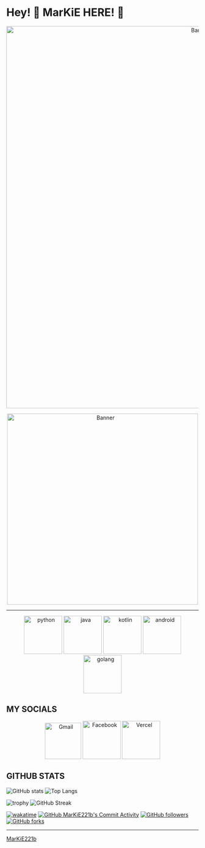 <!--suppress HtmlDeprecatedAttribute -->


# Hey! 👋 MarKiE HERE! 💪 #

<p align="center">
  <img src="https://i.pinimg.com/originals/fe/0e/21/fe0e21af0db0b29c33a866d16b7e5392.gif" alt="Banner" width="1000">
</p>

<p align="center">
  <img src="https://media0.giphy.com/media/Ll22OhMLAlVDb8UQWe/giphy.gif" alt="Banner" width="500">
</p>

------
<p align="center">
    <a href="https://docs.python.org/3/library/index.html"><img src="https://cdn.iconscout.com/icon/free/png-256/python-3521655-2945099.png" alt="python" width="100"></a>
  <a href="https://docs.oracle.com/en/java/"><img src="https://cdn.iconscout.com/icon/free/png-128/java-2038875-1720088.png" alt="java" width="100"></a>
  <a href="https://kotlinlang.org/docs/home.html"><img src="https://cdn.iconscout.com/icon/free/png-256/kotlin-283155.png" alt="kotlin" width="100"></a>
  <a href="https://developer.android.com/reference"><img src="https://cdn.iconscout.com/icon/free/png-256/android-3521272-2944776.png" alt="android" width="100"></a>
  <a href="https://golang.org/doc/"><img src="https://hsto.org/webt/5b/2e/6a/5b2e6a4a389cc942256392.png" alt="golang" width="100"></a>
<p/>



MY SOCIALS 
------
<p align="center"><a href="mailto:mespiritu83795@liceo.edu.ph"><img src="https://seeklogo.com/images/G/gmail-new-2020-logo-32DBE11BB4-seeklogo.com.png" alt="Gmail" width="95"></a>
<a href="https://www.facebook.com/mamark12x"><img src="https://upload.wikimedia.org/wikipedia/commons/5/51/Facebook_f_logo_%282019%29.svg" alt="Facebook" width="100"></a>
<a href="https://vercel.com/markie221b"><img src="https://cdn.cdnlogo.com/logos/v/78/vercel.svg" alt="Vercel" width="100"></a></p>

GITHUB STATS
------
![GitHub stats](https://github-readme-stats.vercel.app/api?username=MarKiE221b&theme=gotham&show_icons=true&count_private=true&hide_title=true&hide_border=true)
![Top Langs](https://github-readme-stats.vercel.app/api/top-langs/?username=MarKiE221b&layout=default&theme=gotham&hide=html&hide_border=true&card_width=330)


![trophy](https://github-profile-trophy.vercel.app/?username=MarKiE221b&theme=onestar&no-frame=true&column=3&row=2)
![GitHub Streak](http://github-readme-streak-stats.herokuapp.com?user=MarKiE221b&theme=gotham&hide_border=true&date_format=M%20j%5B%2C%20Y%5D)


[![wakatime](https://wakatime.com/badge/user/1cd84f5e-cf50-49fe-95e2-44514c536628.svg)](https://wakatime.com/@1cd84f5e-cf50-49fe-95e2-44514c536628)
[<img alt="GitHub MarKiE221b's Commit Activity" src="https://img.shields.io/github/commit-activity/w/MarKiE221b/JavaAttendanceSystem?color=red">](https://github.com/MarKiE221b?tab=repositories)
[<img alt="GitHub followers" src="https://img.shields.io/github/followers/MarKiE221b?&logoColor=red&style=social">](https://github.com/MarKiE221b?tab=followers)
[<img alt="GitHub forks" src="https://img.shields.io/github/forks/MarKiE221b/JavaAttendanceSystem?&logoColor=red&style=social">](https://github.com/MarKiE221b)

------

[MarKiE221b](https://github.com/MarKiE221b)
